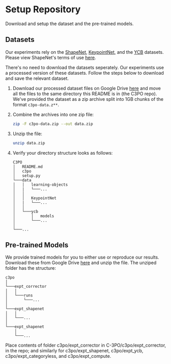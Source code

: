 # Setup Repository

Download and setup the dataset and the pre-trained models.

## Datasets

Our experiments rely on  the [ShapeNet](https://shapenet.org/), [KeypointNet](https://github.com/qq456cvb/KeypointNet), 
and the [YCB](https://www.ycbbenchmarks.com/object-models/) datasets. Please view ShapeNet's terms of use [here](https://shapenet.org/terms). 

There's no need to download the datasets seperately. Our experiments use a processed version of these datasets. 
Follow the steps below to download and save the relevant dataset. 

1. Download our processed dataset files on Google Drive [here](https://drive.google.com/drive/folders/1EYa8B0dID1vk9bze93pzil8rVj2-fYb5?usp=sharing) and move all the files to the same directory this README is in (the C3PO repo). We've provided the dataset as a zip archive split into 1GB chunks of the format ```c3po-data.z**```.

2. Combine the archives into one zip file: 
	```bash 
	zip -F c3po-data.zip --out data.zip
	```

3. Unzip the file:
	```bash
	unzip data.zip
	```

4. Verify your directory structure looks as follows:

	```
	C3PO
	│   README.md
	│   c3po   
	│   setup.py
	└───data
	│   │   learning-objects
	│   |   └───...
	│   │
	│   │   KeypointNet
	│   |   └───...
	│   │
	│   └───ycb
	│       │   models
	│       └───...
	│   
	└───...
	``` 
 

## Pre-trained Models

We provide trained models for you to either use or reproduce our results. 
Download these from Google Drive 
[here](https://drive.google.com/file/d/1i4U13nJLZv_LseDYNTKukGB23t9dJI9t/view?usp=sharing) 
and unzip the file. The unziped folder 
has the structure:

```
c3po
│   
└───expt_corrector
│   │    
│   └───runs
│       └───...
│      
└───expt_shapenet
│   │  
│   └───...
│   
└───expt_shapenet
    │  
    └───...
``` 

Place contents of folder c3po/expt_corrector in 
C-3PO/c3po/expt_corrector, in the repo; and similarly for
c3po/expt_shapenet, c3po/expt_ycb, c3po/expt_categoryless, and c3po/expt_compute.

